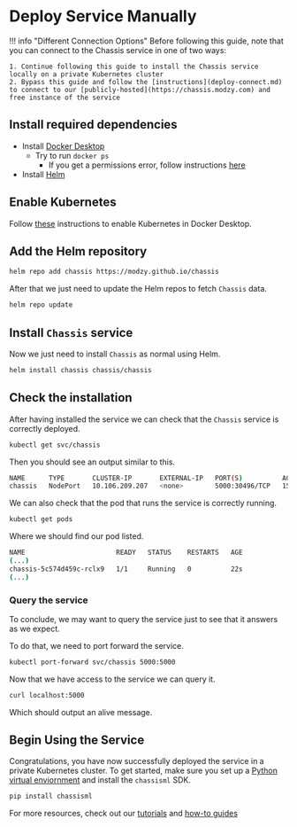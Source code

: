 # Deploy Service Manually

<!-- TODO: add link to google colab notebook -->

!!! info "Different Connection Options"
    Before following this guide, note that you can connect to the Chassis service in one of two ways:
    
    1. Continue following this guide to install the Chassis service locally on a private Kubernetes cluster
    2. Bypass this guide and follow the [instructions](deploy-connect.md) to connect to our [publicly-hosted](https://chassis.modzy.com) and free instance of the service 

## Install required dependencies

* Install [Docker Desktop](https://docs.docker.com/get-docker/)
    * Try to run `docker ps`
        * If you get a permissions error, follow instructions [here](https://docs.docker.com/engine/install/linux-postinstall/)
* Install [Helm](https://helm.sh/docs/intro/install/)

## Enable Kubernetes

Follow [these](https://docs.docker.com/desktop/kubernetes/) instructions to enable Kubernetes in Docker Desktop.

## Add the Helm repository

```bash
helm repo add chassis https://modzy.github.io/chassis
```

After that we just need to update the Helm repos to fetch `Chassis` data.

```bash
helm repo update
```

## Install `Chassis` service

Now we just need to install `Chassis` as normal using Helm.

```bash
helm install chassis chassis/chassis
```

## Check the installation

After having installed the service we can check that the `Chassis` service is correctly deployed.

```bash
kubectl get svc/chassis
```

Then you should see an output similar to this.

```bash
NAME      TYPE       CLUSTER-IP       EXTERNAL-IP   PORT(S)          AGE
chassis   NodePort   10.106.209.207   <none>        5000:30496/TCP   15s
```

We can also check that the pod that runs the service is correctly running.

```bash
kubectl get pods
```

Where we should find our pod listed.

```bash
NAME                       READY   STATUS    RESTARTS   AGE
(...)
chassis-5c574d459c-rclx9   1/1     Running   0          22s
(...)
```

### Query the service

To conclude, we may want to query the service just to see that it answers as we expect.

To do that, we need to port forward the service.

```bash
kubectl port-forward svc/chassis 5000:5000
```

Now that we have access to the service we can query it.

```bash
curl localhost:5000
```

Which should output an alive message.

## Begin Using the Service

Congratulations, you have now successfully deployed the service in a private Kubernetes cluster. To get started, make sure you set up a [Python virtual enviornment](https://realpython.com/what-is-pip/#using-pip-in-a-python-virtual-environment) and install the `chassisml` SDK.

```bash
pip install chassisml
```

For more resources, check out our [tutorials](../tutorials/ds-connect.md) and [how-to guides](../how-to-guides/frameworks.md)
